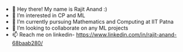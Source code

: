 - 👋 Hey there! My name is Rajit Anand :)
- 👀 I’m interested in CP and ML
- 🌱 I’m currently pursuing Mathematics and Computing at IIT Patna
- 🤝 I’m looking to collaborate on any ML projects
- 📫 Reach me on linkedin- https://www.linkedin.com/in/rajit-anand-68baab280/

<!---
Rajit-Anand/Rajit-Anand is a ✨ special ✨ repository because its `README.md` (this file) appears on your GitHub profile.
You can click the Preview link to take a look at your changes.
--->
